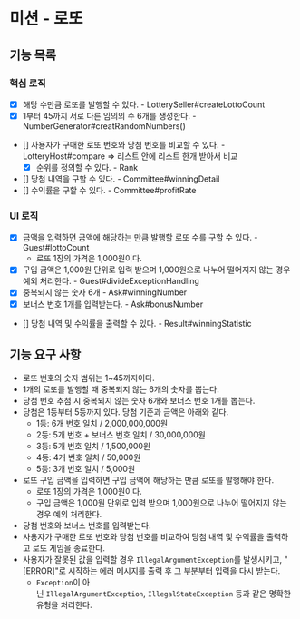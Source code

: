 # 미션 - 로또
## 기능 목록
### 핵심 로직
- [X] 해당 수만큼 로또를 발행할 수 있다. - LotterySeller#createLottoCount
- [X] 1부터 45까지 서로 다른 임의의 수 6개를 생성한다. - NumberGenerator#creatRandomNumbers()
- [] 사용자가 구매한 로또 번호와 당첨 번호를 비교할 수 있다. - LotteryHost#compare => 리스트 안에 리스트 한개 받아서 비교
  - [X] 순위를 정의할 수 있다. - Rank
- [] 당첨 내역을 구할 수 있다. - Committee#winningDetail
- [] 수익률을 구할 수 있다. - Committee#profitRate
### UI 로직
- [X] 금액을 입력하면 금액에 해당하는 만큼 발행할 로또 수를 구할 수 있다. - Guest#lottoCount
    - 로또 1장의 가격은 1,000원이다.
- [X] 구입 금액은 1,000원 단위로 입력 받으며 1,000원으로 나누어 떨어지지 않는 경우 예외 처리한다. - Guest#divideExceptionHandling
- [X] 중복되지 않는 숫자 6개 - Ask#winningNumber
- [X] 보너스 번호 1개를 입력받는다. - Ask#bonusNumber
- [] 당첨 내역 및 수익률을 출력할 수 있다. - Result#winningStatistic
## 기능 요구 사항
- 로또 번호의 숫자 범위는 1~45까지이다.
- 1개의 로또를 발행할 때 중복되지 않는 6개의 숫자를 뽑는다.
- 당첨 번호 추첨 시 중복되지 않는 숫자 6개와 보너스 번호 1개를 뽑는다.
- 당첨은 1등부터 5등까지 있다. 당첨 기준과 금액은 아래와 같다.
    - 1등: 6개 번호 일치 / 2,000,000,000원
    - 2등: 5개 번호 + 보너스 번호 일치 / 30,000,000원
    - 3등: 5개 번호 일치 / 1,500,000원
    - 4등: 4개 번호 일치 / 50,000원
    - 5등: 3개 번호 일치 / 5,000원
- 로또 구입 금액을 입력하면 구입 금액에 해당하는 만큼 로또를 발행해야 한다.
  - 로또 1장의 가격은 1,000원이다.
  - 구입 금액은 1,000원 단위로 입력 받으며 1,000원으로 나누어 떨어지지 않는 경우 예외 처리한다.
- 당첨 번호와 보너스 번호를 입력받는다.
- 사용자가 구매한 로또 번호와 당첨 번호를 비교하여 당첨 내역 및 수익률을 출력하고 로또 게임을 종료한다.
- 사용자가 잘못된 값을 입력할 경우 `IllegalArgumentException`를 발생시키고, "[ERROR]"로 시작하는 에러 메시지를 출력 후 그 부분부터 입력을 다시 받는다.
    - `Exception`이 아닌 `IllegalArgumentException`, `IllegalStateException` 등과 같은 명확한 유형을 처리한다.